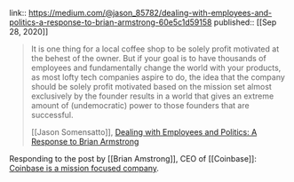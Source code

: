 ---
---


link:: https://medium.com/@jason_85782/dealing-with-employees-and-politics-a-response-to-brian-armstrong-60e5c1d59158
published:: [[Sep 28, 2020]]

>  It is one thing for a local coffee shop to be solely profit motivated at the behest of the owner. But if your goal is to have thousands of employees and fundamentally change the world with your products, as most lofty tech companies aspire to do, the idea that the company should be solely profit motivated based on the mission set almost exclusively by the founder results in a world that gives an extreme amount of (undemocratic) power to those founders that are successful. 
> 
> [[Jason Somensatto]], [Dealing with Employees and Politics: A Response to Brian Armstrong](https://medium.com/@jason_85782/dealing-with-employees-and-politics-a-response-to-brian-armstrong-60e5c1d59158)

Responding to the post by [[Brian Amstrong]], CEO of [[Coinbase]]: [Coinbase is a mission focused company](https://blog.coinbase.com/coinbase-is-a-mission-focused-company-af882df8804).